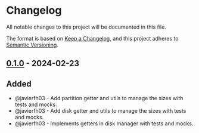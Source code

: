 # Changelog
All notable changes to this project will be documented in this file.

The format is based on [Keep a Changelog](https://keepachangelog.com/en/1.0.0/), and this project adheres to [Semantic Versioning](https://semver.org/spec/v2.0.0.html).

## [0.1.0] - 2024-02-23
## Added
- @javierfh03 - Add partition getter and utils to manage the sizes with tests and mocks.
- @javierfh03 - Add disk getter and utils to manage the sizes with tests and mocks.
- @javierfh03 - Implements getters in disk manager with tests and mocks.

[0.1.0]: https://github.com/Lagatrix/storage_lib.git
